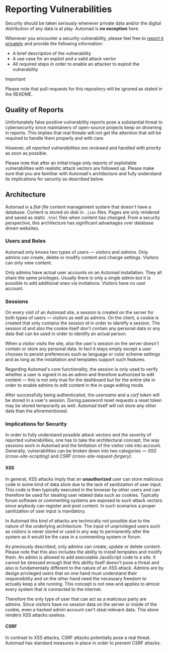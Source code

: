 # Reporting Vulnerabilities

Security should be taken seriously whenever private data and/or the digital distribution of any data is at play. Automad is **no exception** here.

Whenever you encounter a security vulnerability, please feel free to [report it privately](https://github.com/marcantondahmen/automad/security/advisories/new) and provide the following information:

- A brief description of the vulnerability
- A use case for an exploit and a valid attack vector
- All required steps in order to enable an attacker to exploit the vulnerability

> [!IMPORTANT]
> Please note that pull-requests for this repository will be ignored as stated in the README.

## Quality of Reports

Unfortunately false positive vulnerability reports pose a substantial threat to cybersecurity since maintainers of open-source projects keep on drowning in reports. This implies that real threats will not get the attention that will be required to handle them properly and with care.

However, _all reported vulnerabilities are reviewed_ and handled with priority as soon as possible.

Please note that after an initial triage only reports of exploitable vulnerabilities with realistic attack vectors are followed up. Please make sure that you are famliliar with Automad's architecture and fully understand its implications for security as described below.

## Architecture

Automad is a _flat-file_ content management system that doesn't have a database. Content is stored on disk in `.json` files. Pages are only rendered and saved as static `.html` files when content has changed. From a security perspective, this architecture has significant advantages over database driven websites.

### Users and Roles

Automad only knows two types of users &mdash; _visitors_ and _admins_. Only admins can create, delete or modify content and change settings. Visitors can only view content.

Only admins have actual user accounts on an Automad installation. They all share the same privileges. Usually there is only a single admin but it is possible to add additional ones via invitations. Visitors have no user account.

### Sessions

On every visit of an Automad site, a session is created on the server for both types of users &mdash; visitors as well as admins. On the client, a cookie is created that only contains the session id in order to identify a session. The session id and also the cookie itself don't contain any personal data or any data that can be used in order to identify an actual person.

When a visitor visits the site, also the user's session on the server doesn't contain or store any personal data. In fact it stays empty except a user chooses to persist preferences such as language or color scheme settings and as long as the installation and templates support such features.

Regarding Automad's core functionality, the session is only used to verify whether a user is signed in as an admin and therefore authorized to edit content &mdash; this is not only true for the dashboard but for the entire site in order to enable admins to edit content in the in-page editing mode.

After successfully being authenticated, the _username_ and a _csrf token_ will be stored in a user's session. During password reset requests a reset token may be stored temporarily as well. Automad itself will not store any other data than the aforementioned.

### Implications for Security

In order to fully understand possible attack vectors and the severity of reported vulnerabilities, one has to take the architectural concept, the way sessions work in Automad and the limitation of the visitor role into account. Generally, vulnerabilities can be broken down into two categories &mdash; _XSS (cross-site-scripting)_ and _CSRF (cross-site-request-forgery)_.

#### XSS

In general, XSS attacks imply that an **unauthorized** user can store malicious code in some kind of data store due to the lack of sanitization of user input. This code is then typically executed in the browser by other users and can therefore be used for stealing user related data such as cookies. Typically forum software or commenting systems are exposed to such attack vectors since anybody can register and post content. In such scenarios a proper sanitization of user input is mandatory.

In Automad this kind of attacks are technically not possible due to the nature of the underlying architecture. The input of unprivileged users such as visitors is never stored or used in any way to permanently alter the system as it would be the case in a commenting system or forum.

As previously described, only admins can create, update or delete content. Please note that this also includes the ability to install templates and modify them. An admin is allowed to add executable JavaScript code to a site. It cannot be stressed enough that this ability itself doesn't pose a threat and also is fundamentally different to the nature of an XSS attack. Admins are by design privileged users that on one hand must understand their responsibility and on the other hand need the necessary freedom to actually keep a site running. This concept is not new and applies to almost every system that is connected to the internet.

Therefore the only type of user that can act as a malicious party are admins. Since visitors have no session data on the server or inside of the cookie, even a hacked admin account can't steal relevant data. This alone renders XSS attacks useless.

#### CSRF

In contrast to XSS attacks, CSRF attacks potentially pose a real threat. Automad has standard measures in place in order to prevent CSRF attacks.
